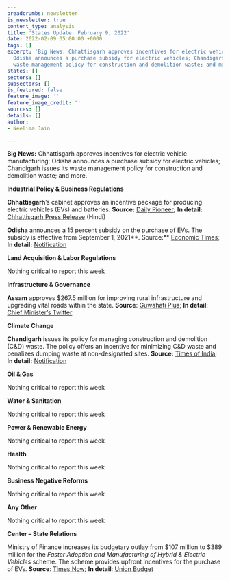 ```yaml
---
breadcrumbs: newsletter
is_newsletter: true
content_type: analysis
title: 'States Update: February 9, 2022'
date: 2022-02-09 05:00:00 +0000
tags: []
excerpt: 'Big News: Chhattisgarh approves incentives for electric vehicle manufacturing;
  Odisha announces a purchase subsidy for electric vehicles; Chandigarh issues its
  waste management policy for construction and demolition waste; and more.'
states: []
sectors: []
subsectors: []
is_featured: false
feature_image: ''
feature_image_credit: ''
sources: []
details: []
author:
- Neelima Jain

---
```

**Big News:** Chhattisgarh approves incentives for electric vehicle manufacturing; Odisha announces a purchase subsidy for electric vehicles; Chandigarh issues its waste management policy for construction and demolition waste; and more.

**Industrial Policy & Business Regulations**

**Chhattisgarh**’s cabinet approves an incentive package for producing electric vehicles (EVs) and batteries. **Source:** [Daily Pioneer](https://www.dailypioneer.com/2022/state-editions/chhattisgarh-cabinet-approves-incentive-for-electric-vehicles.html); **In detail:** [Chhattisgarh Press Release](https://dprcg.gov.in/post/1643714168/Cabinet_Meeting_:_Date-_01_February_2022) (Hindi)

**Odisha** announces a 15 percent subsidy on the purchase of EVs. The subsidy is effective from September 1, 2021**. Source:** [Economic Times](https://economictimes.indiatimes.com/industry/renewables/odisha-announces-15-subsidy-on-purchase-of-electric-vehicles/articleshow/89271726.cms); **In detail:** [Notification](https://twitter.com/IPR_Odisha/status/1488149746745176066)

**Land Acquisition & Labor Regulations**

Nothing critical to report this week

**Infrastructure & Governance**

**Assam** approves $267.5 million for improving rural infrastructure and upgrading vital roads within the state. **Source**: [Guwahati Plus](https://www.guwahatiplus.com/assam/assam-cabinet-approves-rs-2000-crore-for-rural-infrastructure-improvement); **In detail**: [Chief Minister’s Twitter](https://twitter.com/himantabiswa/status/1488833119612731395?s=20&t=oapWa2Mk08hbVgETFFS8uA)

**Climate Change**

**Chandigarh** issues its policy for managing construction and demolition (C&D) waste. The policy offers an incentive for minimizing C&D waste and penalizes dumping waste at non-designated sites. **Source:** [Times of India](https://timesofindia.indiatimes.com/city/chandigarh/admn-notifies-cd-waste-policy/articleshow/89285908.cms); **In detail:** [Notification](https://chandigarh.gov.in/sites/default/files/jan2022/lg22-1533-0102.pdf)

**Oil & Gas**

Nothing critical to report this week

**Water & Sanitation**

Nothing critical to report this week

**Power & Renewable Energy**

Nothing critical to report this week

**Health**

Nothing critical to report this week

**Business Negative Reforms**

Nothing critical to report this week

**Any Other**

Nothing critical to report this week

**Center – State Relations**

Ministry of Finance increases its budgetary outlay from $107 million to $389 million for the _Faster Adoption and Manufacturing of Hybrid & Electric Vehicles_ scheme. The scheme provides upfront incentives for the purchase of EVs. **Source**: [Times Now](https://www.timesnownews.com/auto/features/article/allocation-for-ev-subsidies-in-india-gets-3-5x-increase-for-fy2023/855798); **In detail**: [Union Budget](https://www.indiabudget.gov.in/doc/eb/allsbe.pdf)
